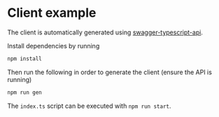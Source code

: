 # Client example

The client is automatically generated using [swagger-typescript-api](https://github.com/acacode/swagger-typescript-api).

Install dependencies by running

```bash
npm install 
```

Then run the following in order to generate the client (ensure the API is running)

```bash
npm run gen
```

The `index.ts` script can be executed with `npm run start`.


